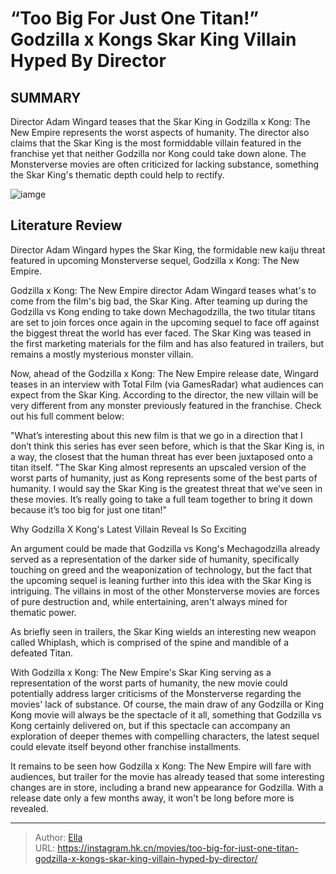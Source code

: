# “Too Big For Just One Titan!” Godzilla x Kongs Skar King Villain Hyped By Director


## SUMMARY 



  Director Adam Wingard teases that the Skar King in Godzilla x Kong: The New Empire represents the worst aspects of humanity.   The director also claims that the Skar King is the most formiddable villain featured in the franchise yet that neither Godzilla nor Kong could take down alone.   The Monsterverse movies are often criticized for lacking substance, something the Skar King&#39;s thematic depth could help to rectify.  

![iamge](https://static1.srcdn.com/wordpress/wp-content/uploads/2024/01/skar-king-roaring-in-godzilla-x-kong_-the-new-empire-1.jpg)

## Literature Review

Director Adam Wingard hypes the Skar King, the formidable new kaiju threat featured in upcoming Monsterverse sequel, Godzilla x Kong: The New Empire.




Godzilla x Kong: The New Empire director Adam Wingard teases what&#39;s to come from the film&#39;s big bad, the Skar King. After teaming up during the Godzilla vs Kong ending to take down Mechagodzilla, the two titular titans are set to join forces once again in the upcoming sequel to face off against the biggest threat the world has ever faced. The Skar King was teased in the first marketing materials for the film and has also featured in trailers, but remains a mostly mysterious monster villain.




Now, ahead of the Godzilla x Kong: The New Empire release date, Wingard teases in an interview with Total Film (via GamesRadar) what audiences can expect from the Skar King. According to the director, the new villain will be very different from any monster previously featured in the franchise. Check out his full comment below:


&#34;What’s interesting about this new film is that we go in a direction that I don’t think this series has ever seen before, which is that the Skar King is, in a way, the closest that the human threat has ever been juxtaposed onto a titan itself. 
&#34;The Skar King almost represents an upscaled version of the worst parts of humanity, just as Kong represents some of the best parts of humanity. I would say the Skar King is the greatest threat that we’ve seen in these movies. It’s really going to take a full team together to bring it down because it’s too big for just one titan!&#34;



 Why Godzilla X Kong&#39;s Latest Villain Reveal Is So Exciting 
          




An argument could be made that Godzilla vs Kong&#39;s Mechagodzilla already served as a representation of the darker side of humanity, specifically touching on greed and the weaponization of technology, but the fact that the upcoming sequel is leaning further into this idea with the Skar King is intriguing. The villains in most of the other Monsterverse movies are forces of pure destruction and, while entertaining, aren&#39;t always mined for thematic power.



As briefly seen in trailers, the Skar King wields an interesting new weapon called Whiplash, which is comprised of the spine and mandible of a defeated Titan.




With Godzilla x Kong: The New Empire&#39;s Skar King serving as a representation of the worst parts of humanity, the new movie could potentially address larger criticisms of the Monsterverse regarding the movies&#39; lack of substance. Of course, the main draw of any Godzilla or King Kong movie will always be the spectacle of it all, something that Godzilla vs Kong certainly delivered on, but if this spectacle can accompany an exploration of deeper themes with compelling characters, the latest sequel could elevate itself beyond other franchise installments.




It remains to be seen how Godzilla x Kong: The New Empire will fare with audiences, but trailer for the movie has already teased that some interesting changes are in store, including a brand new appearance for Godzilla. With a release date only a few months away, it won&#39;t be long before more is revealed.



---

> Author: [Ella](https://instagram.hk.cn/)  
> URL: https://instagram.hk.cn/movies/too-big-for-just-one-titan-godzilla-x-kongs-skar-king-villain-hyped-by-director/  

